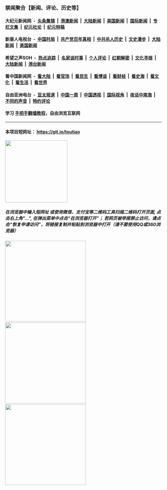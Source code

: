 ### 禁闻聚合【新闻、评论、历史等】

#### 大纪元新闻网 &nbsp;-&nbsp; [头条集锦](indexes/E头条集锦.md?t=03042202) &nbsp;|&nbsp; [港澳新闻](indexes/E港澳新闻.md?t=03042202)  &nbsp;|&nbsp; [大陆新闻](indexes/E大陆新闻.md?t=03042202) &nbsp;|&nbsp; [美国新闻](indexes/E美国新闻.md?t=03042202) &nbsp;|&nbsp; [国际新闻](indexes/E国际新闻.md?t=03042202) &nbsp;|&nbsp; [专栏文集](indexes/E专栏文集.md?t=03042202) &nbsp;|&nbsp; [纪元社论](indexes/E纪元社论.md?t=03042202) &nbsp;|&nbsp; [纪元特稿](indexes/E纪元特稿.md?t=03042202) 

#### 新唐人电视台 &nbsp;-&nbsp; [中国时局](indexes/N中国时局.md?t=03042202) &nbsp;|&nbsp; [共产党百年真相](indexes/N共产党百年真相.md?t=03042202) &nbsp;|&nbsp; [中共杀人历史](indexes/N中共杀人历史.md?t=03042202) &nbsp;|&nbsp; [文史漫步](indexes/N文史漫步.md?t=03042202) &nbsp;|&nbsp; [大陆新闻](indexes/N大陆新闻.md?t=03042202) &nbsp;|&nbsp; [美国新闻](indexes/N美国新闻.md?t=03042202)

#### 希望之声SOH &nbsp;-&nbsp; [热点追踪](indexes/H热点追踪.md?t=03042202) &nbsp;|&nbsp; [名家谈时事](indexes/H名家谈时事.md?t=03042202) &nbsp;|&nbsp; [个人评论](indexes/H个人评论.md?t=03042202)  &nbsp;|&nbsp; [红朝解密](indexes/H红朝解密.md?t=03042202) &nbsp;|&nbsp; [文化寻根](indexes/H文化寻根.md?t=03042202) &nbsp;|&nbsp; [大陆新闻](indexes/H大陆新闻.md?t=03042202) &nbsp;|&nbsp; [港台新闻](indexes/H港台新闻.md?t=03042202)

#### 看中国新闻网 &nbsp;-&nbsp; [看大陆](indexes/S看大陆.md?t=03042202) &nbsp;|&nbsp; [看官场](indexes/S看官场.md?t=03042202) &nbsp;|&nbsp; [看民生](indexes/S看民生.md?t=03042202)  &nbsp;|&nbsp; [看博谈](indexes/S看博谈.md?t=03042202) &nbsp;|&nbsp; [看财经](indexes/S看财经.md?t=03042202) &nbsp;|&nbsp; [看史海](indexes/S看史海.md?t=03042202) &nbsp;|&nbsp; [看文化](indexes/S看文化.md?t=03042202) &nbsp;|&nbsp; [看生活](indexes/S看生活.md?t=03042202) &nbsp;|&nbsp; [看世界](indexes/S看世界.md?t=03042202)

#### 自由亚洲电台 &nbsp;-&nbsp; [亚太报道](indexes/R亚太报道.md?t=03042202) &nbsp;|&nbsp; [中国一周](indexes/R中国一周.md?t=03042202) &nbsp;|&nbsp; [中国透视](indexes/R中国透视.md?t=03042202)  &nbsp;|&nbsp; [国际视角](indexes/R国际视角.md?t=03042202) &nbsp;|&nbsp; [夜话中南海](indexes/R夜话中南海.md?t=03042202) &nbsp;|&nbsp; [不同的声音](indexes/R不同的声音.md?t=03042202) &nbsp;|&nbsp; [特约评论](indexes/R特约评论.md?t=03042202)

#### 学习 [手把手翻墙教程](https://github.com/gfw-breaker/guides/wiki)，自由浏览互联网

----

#### 本项目短网址： https://git.io/toutiao
<img src="https://raw.githubusercontent.com/gfw-breaker/banned-news/master/scripts/img/qr.png" width="200px"/>  

##### 在浏览器中输入短网址 或使用微信、支付宝等二维码工具扫描二维码打开页面, 点击右上角"...", 在弹出菜单中点击“在浏览器打开”； 若网页被举报禁止访问，请点击“恢复申请访问”，将链接复制并粘贴到浏览器中打开（请不要使用QQ或360浏览器）

<img src="https://raw.githubusercontent.com/gfw-breaker/banned-news/master/scripts/img/1.png" width="260px"/> &nbsp; <img src="https://raw.githubusercontent.com/gfw-breaker/banned-news/master/scripts/img/2.png" width="260px"/> &nbsp; <img src="https://raw.githubusercontent.com/gfw-breaker/banned-news/master/scripts/img/3.png" width="260px"/>
